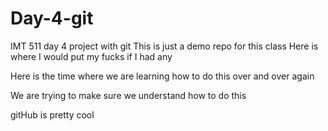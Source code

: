# Day-4-git
IMT 511 day 4 project with git
This is just a demo repo for this class
Here is where I would put my fucks if I had any

Here is the time where we are learning how to do this over and over again


We are trying to make sure we understand how to do this

gitHub is pretty cool